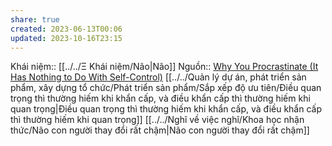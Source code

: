 ```yaml
---
share: true
created: 2023-06-13T00:06
updated: 2023-10-16T23:15
---
```

Khái niệm:: [[../../Ξ Khái niệm/Não|Não]]
Nguồn:: [Why You Procrastinate (It Has Nothing to Do With Self-Control)](https://www.nytimes.com/2019/03/25/smarter-living/why-you-procrastinate-it-has-nothing-to-do-with-self-control.html)
[[../../Quản lý dự án, phát triển sản phẩm, xây dựng tổ chức/Phát triển sản phẩm/Sắp xếp độ ưu tiên/Điều quan trọng thì thường hiếm khi khẩn cấp, và điều khẩn cấp thì thường hiếm khi quan trọng|Điều quan trọng thì thường hiếm khi khẩn cấp, và điều khẩn cấp thì thường hiếm khi quan trọng]]
[[../../Nghĩ về việc nghĩ/Khoa học nhận thức/Não con người thay đổi rất chậm|Não con người thay đổi rất chậm]]